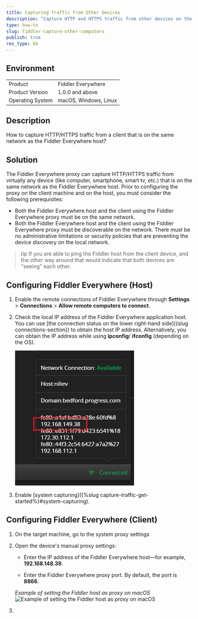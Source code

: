 ```yaml
---
title: Capturing Traffic from Other Devices
description: "Capture HTTP and HTTPS traffic from other devices on the same network."
type: how-to
slug: fiddler-capture-other-computers
publish: true
res_type: kb
---
```



## Environment

|   |   |
|---|---|
| Product   | Fiddler Everywhere |
| Product Version | 1.0.0 and above  |
| Operating System | macOS, Windows, Linux  |


## Description

How to capture HTTP/HTTPS traffic from a client that is on the same network as the Fiddler Everywhere host?


## Solution

The Fiddler Everywhere proxy can capture HTTP/HTTPS traffic from virtually any device (like computer, smartphone, smart tv, etc.) that is on the same network as the Fiddler Everywhere host. Prior to configuring the proxy on the client machine and on the host, you must consider the following prerequisites:

- Both the Fiddler Everywhere host and the client using the Fiddler Everywhere proxy must be on the same network.
- Both the Fiddler Everywhere host and the client using the Fiddler Everywhere proxy must be discoverable on the network. There must be no administrative limitations or security policies that are preventing the device discovery on the local network.

>tip If you are able to ping the Fiddler host from the client device, and the other way around that would indicate that both devices are "seeing" each other.

## Configuring Fiddler Everywhere (Host) 

1. Enable the remote connections of Fiddler Everywhere through **Settings** > **Connections** > **Allow remote computers to connect**.

1. Check the local IP address of the Fiddler Everywhere application host. You can use [the connection status on the lower right-hand side]({slug connections-section}) to obtain the host IP address. Alternatively, you can obtain the IP address while using  **ipconfig**/ **ifconfig** (depending on the OS).

    ![Host local IP address](../images/kb/host-ip.png)

1. Enable [system capturing]({%slug capture-traffic-get-started%}#system-capturing).

## Configuring Fiddler Everywhere (Client)

1. On the target machine, go to the system proxy settings 

1. Open the device's manual proxy settings:

     - Enter the IP address of the Fiddler Everywhere host&mdash;for example, **192.168.148.39**.
     
     - Enter the Fiddler Everywhere proxy port. By default, the port is **8866**.

    _Example of setting the Fiddler host as proxy on macOS_
    ![Example of setting the Fiddler host as proxy on macOS]()

1. 
